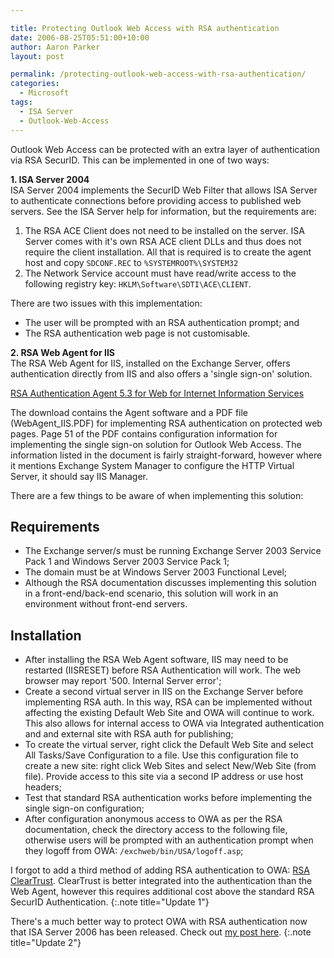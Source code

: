 ```yaml
---

title: Protecting Outlook Web Access with RSA authentication
date: 2006-08-25T05:51:00+10:00
author: Aaron Parker
layout: post

permalink: /protecting-outlook-web-access-with-rsa-authentication/
categories:
  - Microsoft
tags:
  - ISA Server
  - Outlook-Web-Access
---
```

Outlook Web Access can be protected with an extra layer of authentication via RSA SecurID. This can be implemented in one of two ways:

**1. ISA Server 2004**  
ISA Server 2004 implements the SecurID Web Filter that allows ISA Server to authenticate connections before providing access to published web servers. See the ISA Server help for information, but the requirements are:

1. The RSA ACE Client does not need to be installed on the server. ISA Server comes with it's own RSA ACE client DLLs and thus does not require the client installation. All that is required is to create the agent host and copy `SDCONF.REC` to `%SYSTEMROOT%\SYSTEM32`
2. The Network Service account must have read/write access to the following registry key: `HKLM\Software\SDTI\ACE\CLIENT`.

There are two issues with this implementation:  

- The user will be prompted with an RSA authentication prompt; and
- The RSA authentication web page is not customisable.

**2. RSA Web Agent for IIS**  
The RSA Web Agent for IIS, installed on the Exchange Server, offers authentication directly from IIS and also offers a 'single sign-on' solution.

[RSA Authentication Agent 5.3 for Web for Internet Information Services](http://www.rsasecurity.com/node.asp?id=2807)

The download contains the Agent software and a PDF file (WebAgent_IIS.PDF) for implementing RSA authentication on protected web pages. Page 51 of the PDF contains configuration information for implementing the single sign-on solution for Outlook Web Access. The information listed in the document is fairly straight-forward, however where it mentions Exchange System Manager to configure the HTTP Virtual Server, it should say IIS Manager.

There are a few things to be aware of when implementing this solution:

## Requirements

- The Exchange server/s must be running Exchange Server 2003 Service Pack 1 and Windows Server 2003 Service Pack 1;  
- The domain must be at Windows Server 2003 Functional Level;  
- Although the RSA documentation discusses implementing this solution in a front-end/back-end scenario, this solution will work in an environment without front-end servers.

## Installation

- After installing the RSA Web Agent software, IIS may need to be restarted (IISRESET) before RSA Authentication will work. The web browser may report '500. Internal Server error';  
- Create a second virtual server in IIS on the Exchange Server before implementing RSA auth. In this way, RSA can be implemented without affecting the existing Default Web Site and OWA will continue to work. This also allows for internal access to OWA via Integrated authentication and and external site with RSA auth for publishing;  
- To create the virtual server, right click the Default Web Site and select All Tasks/Save Configuration to a file. Use this configuration file to create a new site: right click Web Sites and select New/Web Site (from file). Provide access to this site via a second IP address or use host headers;  
- Test that standard RSA authentication works before implementing the single sign-on configuration;  
- After configuration anonymous access to OWA as per the RSA documentation, check the directory access to the following file, otherwise users will be prompted with an authentication prompt when they logoff from OWA: `/exchweb/bin/USA/logoff.asp`;

I forgot to add a third method of adding RSA authentication to OWA: [RSA ClearTrust](http://www.rsasecurity.com/node.asp?id=1186). ClearTrust is better integrated into the authentication than the Web Agent, however this requires additional cost above the standard RSA SecurID Authentication.
{:.note title="Update 1"}

There's a much better way to protect OWA with RSA authentication now that ISA Server 2006 has been released. Check out [my post here](https://stealthpuppy.com/strengthening-owa-authentication-with-isa-2006-and-rsa-securid/).
{:.note title="Update 2"}
